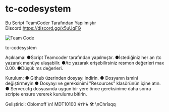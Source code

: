 # tc-codesystem
Bu Script TeamCoder Tarafından Yapılmıştır 
Discord:https://discord.gg/x5uUqFG


![Team Code](https://cdn.discordapp.com/attachments/818940399682977792/819280388441505833/unknown_1.png)


tc-codesystem

Açıklama:
●Script Teamcoder tarafından yapılmıştır.
●İstediğiniz her an /tc yazarak menüye ulaşabilir.
●/tc yazarak erişebilirsiniz resmon değerleri max 0.00.
●Düşük ms değerleri.


Kurulum:
● Github üzerinden dosyayı indirin.
● Dosyanın ismini değiştirmeyin
● Dosyayı ve gereksinimi "Resources" klasörünün içine atın.
● Server.cfg dosyasında uygun bir yere önce gereksinime daha sonra scripte ensure vererek kurulumu bitirin.




Geliştirici:
Oblomoff \n! MDT10100 𐱅𐰇𐰼𐰰 🛠 \nChrîsqq
